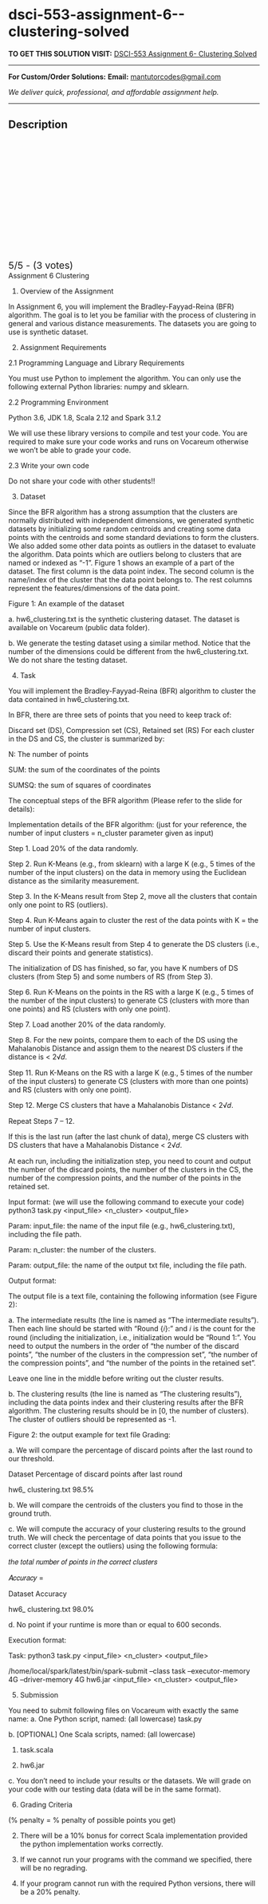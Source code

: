 # dsci-553-assignment-6--clustering-solved
**TO GET THIS SOLUTION VISIT:** [DSCI-553 Assignment 6- Clustering Solved](https://mantutor.com/product/dsci-553-foundations-and-applications-of-data-mining-solved-4/)


---

**For Custom/Order Solutions:** **Email:** mantutorcodes@gmail.com  

*We deliver quick, professional, and affordable assignment help.*

---

<h2>Description</h2>



<div class="kk-star-ratings kksr-auto kksr-align-center kksr-valign-top" data-payload="{&quot;align&quot;:&quot;center&quot;,&quot;id&quot;:&quot;114969&quot;,&quot;slug&quot;:&quot;default&quot;,&quot;valign&quot;:&quot;top&quot;,&quot;ignore&quot;:&quot;&quot;,&quot;reference&quot;:&quot;auto&quot;,&quot;class&quot;:&quot;&quot;,&quot;count&quot;:&quot;3&quot;,&quot;legendonly&quot;:&quot;&quot;,&quot;readonly&quot;:&quot;&quot;,&quot;score&quot;:&quot;5&quot;,&quot;starsonly&quot;:&quot;&quot;,&quot;best&quot;:&quot;5&quot;,&quot;gap&quot;:&quot;4&quot;,&quot;greet&quot;:&quot;Rate this product&quot;,&quot;legend&quot;:&quot;5\/5 - (3 votes)&quot;,&quot;size&quot;:&quot;24&quot;,&quot;title&quot;:&quot;DSCI-553 Assignment 6- Clustering Solved&quot;,&quot;width&quot;:&quot;138&quot;,&quot;_legend&quot;:&quot;{score}\/{best} - ({count} {votes})&quot;,&quot;font_factor&quot;:&quot;1.25&quot;}">

<div class="kksr-stars">

<div class="kksr-stars-inactive">
            <div class="kksr-star" data-star="1" style="padding-right: 4px">


<div class="kksr-icon" style="width: 24px; height: 24px;"></div>
        </div>
            <div class="kksr-star" data-star="2" style="padding-right: 4px">


<div class="kksr-icon" style="width: 24px; height: 24px;"></div>
        </div>
            <div class="kksr-star" data-star="3" style="padding-right: 4px">


<div class="kksr-icon" style="width: 24px; height: 24px;"></div>
        </div>
            <div class="kksr-star" data-star="4" style="padding-right: 4px">


<div class="kksr-icon" style="width: 24px; height: 24px;"></div>
        </div>
            <div class="kksr-star" data-star="5" style="padding-right: 4px">


<div class="kksr-icon" style="width: 24px; height: 24px;"></div>
        </div>
    </div>

<div class="kksr-stars-active" style="width: 138px;">
            <div class="kksr-star" style="padding-right: 4px">


<div class="kksr-icon" style="width: 24px; height: 24px;"></div>
        </div>
            <div class="kksr-star" style="padding-right: 4px">


<div class="kksr-icon" style="width: 24px; height: 24px;"></div>
        </div>
            <div class="kksr-star" style="padding-right: 4px">


<div class="kksr-icon" style="width: 24px; height: 24px;"></div>
        </div>
            <div class="kksr-star" style="padding-right: 4px">


<div class="kksr-icon" style="width: 24px; height: 24px;"></div>
        </div>
            <div class="kksr-star" style="padding-right: 4px">


<div class="kksr-icon" style="width: 24px; height: 24px;"></div>
        </div>
    </div>
</div>


<div class="kksr-legend" style="font-size: 19.2px;">
            5/5 - (3 votes)    </div>
    </div>
Assignment 6 Clustering

1. Overview of the Assignment

In Assignment 6, you will implement the Bradley-Fayyad-Reina (BFR) algorithm. The goal is to let you be familiar with the process of clustering in general and various distance measurements. The datasets you are going to use is synthetic dataset.

2. Assignment Requirements

2.1 Programming Language and Library Requirements

You must use Python to implement the algorithm. You can only use the following external Python libraries: numpy and sklearn.

2.2 Programming Environment

Python 3.6, JDK 1.8, Scala 2.12 and Spark 3.1.2

We will use these library versions to compile and test your code. You are required to make sure your code works and runs on Vocareum otherwise we won’t be able to grade your code.

2.3 Write your own code

Do not share your code with other students!!

3. Dataset

Since the BFR algorithm has a strong assumption that the clusters are normally distributed with independent dimensions, we generated synthetic datasets by initializing some random centroids and creating some data points with the centroids and some standard deviations to form the clusters. We also added some other data points as outliers in the dataset to evaluate the algorithm. Data points which are outliers belong to clusters that are named or indexed as “-1”. Figure 1 shows an example of a part of the dataset. The first column is the data point index. The second column is the name/index of the cluster that the data point belongs to. The rest columns represent the features/dimensions of the data point.

Figure 1: An example of the dataset

a. hw6_clustering.txt is the synthetic clustering dataset. The dataset is available on Vocareum (public data folder).

b. We generate the testing dataset using a similar method. Notice that the number of the dimensions could be different from the hw6_clustering.txt. We do not share the testing dataset.

4. Task

You will implement the Bradley-Fayyad-Reina (BFR) algorithm to cluster the data contained in hw6_clustering.txt.

In BFR, there are three sets of points that you need to keep track of:

Discard set (DS), Compression set (CS), Retained set (RS) For each cluster in the DS and CS, the cluster is summarized by:

N: The number of points

SUM: the sum of the coordinates of the points

SUMSQ: the sum of squares of coordinates

The conceptual steps of the BFR algorithm (Please refer to the slide for details):

Implementation details of the BFR algorithm: (just for your reference, the number of input clusters = n_cluster parameter given as input)

Step 1. Load 20% of the data randomly.

Step 2. Run K-Means (e.g., from sklearn) with a large K (e.g., 5 times of the number of the input clusters) on the data in memory using the Euclidean distance as the similarity measurement.

Step 3. In the K-Means result from Step 2, move all the clusters that contain only one point to RS (outliers).

Step 4. Run K-Means again to cluster the rest of the data points with K = the number of input clusters.

Step 5. Use the K-Means result from Step 4 to generate the DS clusters (i.e., discard their points and generate statistics).

The initialization of DS has finished, so far, you have K numbers of DS clusters (from Step 5) and some numbers of RS (from Step 3).

Step 6. Run K-Means on the points in the RS with a large K (e.g., 5 times of the number of the input clusters) to generate CS (clusters with more than one points) and RS (clusters with only one point).

Step 7. Load another 20% of the data randomly.

Step 8. For the new points, compare them to each of the DS using the Mahalanobis Distance and assign them to the nearest DS clusters if the distance is &lt; 2√𝑑.

Step 11. Run K-Means on the RS with a large K (e.g., 5 times of the number of the input clusters) to generate CS (clusters with more than one points) and RS (clusters with only one point).

Step 12. Merge CS clusters that have a Mahalanobis Distance &lt; 2√𝑑.

Repeat Steps 7 – 12.

If this is the last run (after the last chunk of data), merge CS clusters with DS clusters that have a Mahalanobis Distance &lt; 2√𝑑.

At each run, including the initialization step, you need to count and output the number of the discard points, the number of the clusters in the CS, the number of the compression points, and the number of the points in the retained set.

Input format: (we will use the following command to execute your code) python3 task.py &lt;input_file&gt; &lt;n_cluster&gt; &lt;output_file&gt;

Param: input_file: the name of the input file (e.g., hw6_clustering.txt), including the file path.

Param: n_cluster: the number of the clusters.

Param: output_file: the name of the output txt file, including the file path.

Output format:

The output file is a text file, containing the following information (see Figure 2):

a. The intermediate results (the line is named as “The intermediate results”). Then each line should be started with “Round {𝑖}:” and 𝑖 is the count for the round (including the initialization, i.e., initialization would be “Round 1:”. You need to output the numbers in the order of “the number of the discard points”, “the number of the clusters in the compression set”, “the number of the compression points”, and “the number of the points in the retained set”.

Leave one line in the middle before writing out the cluster results.

b. The clustering results (the line is named as “The clustering results”), including the data points index and their clustering results after the BFR algorithm. The clustering results should be in [0, the number of clusters). The cluster of outliers should be represented as -1.

Figure 2: the output example for text file Grading:

a. We will compare the percentage of discard points after the last round to our threshold.

Dataset Percentage of discard points after last round

hw6_ clustering.txt 98.5%

b. We will compare the centroids of the clusters you find to those in the ground truth.

c. We will compute the accuracy of your clustering results to the ground truth. We will check the percentage of data points that you issue to the correct cluster (except the outliers) using the following formula:

𝑡ℎ𝑒 𝑡𝑜𝑡𝑎𝑙 𝑛𝑢𝑚𝑏𝑒𝑟 𝑜𝑓 𝑝𝑜𝑖𝑛𝑡𝑠 𝑖𝑛 𝑡ℎ𝑒 𝑐𝑜𝑟𝑟𝑒𝑐𝑡 𝑐𝑙𝑢𝑠𝑡𝑒𝑟𝑠

𝐴𝑐𝑐𝑢𝑟𝑎𝑐𝑦 =

Dataset Accuracy

hw6_ clustering.txt 98.0%

d. No point if your runtime is more than or equal to 600 seconds.

Execution format:

Task: python3 task.py &lt;input_file&gt; &lt;n_cluster&gt; &lt;output_file&gt;

/home/local/spark/latest/bin/spark-submit –class task –executor-memory 4G –driver-memory 4G hw6.jar &lt;input_file&gt; &lt;n_cluster&gt; &lt;output_file&gt;

5. Submission

You need to submit following files on Vocareum with exactly the same name: a. One Python script, named: (all lowercase) task.py

b. [OPTIONAL] One Scala scripts, named: (all lowercase)

1. task.scala

2. hw6.jar

c. You don’t need to include your results or the datasets. We will grade on your code with our testing data (data will be in the same format).

6. Grading Criteria

(% penalty = % penalty of possible points you get)

2. There will be a 10% bonus for correct Scala implementation provided the python implementation works correctly.

3. If we cannot run your programs with the command we specified, there will be no regrading.

4. If your program cannot run with the required Python versions, there will be a 20% penalty.
